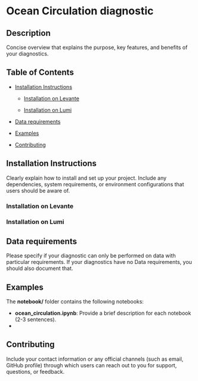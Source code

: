 # Ocean Circulation diagnostic


## Description

Concise overview that explains the purpose, key features, and benefits of your diagnostics.

## Table of Contents

* [Installation Instructions](#installation-instructions)

  - [Installation on Levante](#installation-on-levante)

  - [Installation on Lumi](#installation-on-lumi)

* [Data requirements](#data-requirements)

* [Examples](#examples)

* [Contributing](#contributing)

## Installation Instructions

Clearly explain how to install and set up your project. Include any dependencies, system requirements, or environment configurations that users should be aware of.

### Installation on Levante


### Installation on Lumi 


## Data requirements  

Please specify if your diagnostic can only be performed on data with particular requirements. If your diagnostics have no Data requirements, you should also document that.

## Examples

The **notebook/** folder contains the following notebooks:

- **ocean_circulation.ipynb**: 
  Provide a brief description for each notebook (2-3 sentences).
- 

## Contributing

Include your contact information or any official channels (such as email, GitHub profile) through which users can reach out to you for support, questions, or feedback.

